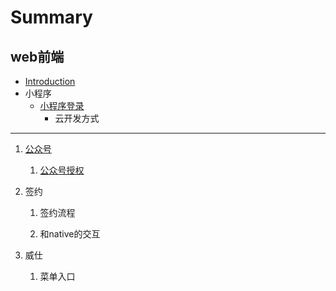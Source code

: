 # Summary

## web前端

* [Introduction](README.md)
* 小程序
  * [小程序登录](/小程序/小程序登录.md)
    * 云开发方式

---

1. [公众号](/公众号/README.md)  
   1. [公众号授权](/公众号/公众号授权.md)

2. 签约

   1. 签约流程

   2. 和native的交互

3. 威仕
   1. 菜单入口



